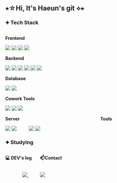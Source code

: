 ## ⭑☆Hi, It's Haeun's git ⟡⭑


### ⯌ Tech Stack

<div style="display:flex; flex-direction:column; align-items:flex-start;">

<!-- Frontend -->
<p><strong>Frontend</strong></p>
<div>
     <img src="https://img.shields.io/badge/html5-E34F26?style=for-the-badge&logo=html5&logoColor=white"/> 
     <img src="https://img.shields.io/badge/css-1572B6?style=for-the-badge&logo=css3&logoColor=white"/>
     <img src="https://img.shields.io/badge/javascript-F7DF1E?style=for-the-badge&logo=javascript&logoColor=black"/>
     <img src="https://img.shields.io/badge/react.js-61DAFB?style=for-the-badge&logo=react&logoColor=black"/>
</div>    
<!-- Backend -->   
<p><strong>Backend</strong></p>
<div>
    <img src="https://img.shields.io/badge/java-007396?style=for-the-badge&logo=java&logoColor=white"/> 
    <img src="https://img.shields.io/badge/python-3776AB?style=for-the-badge&logo=python&logoColor=white"/>   
    <img src="https://img.shields.io/badge/spring-6DB33F?style=for-the-badge&logo=spring&logoColor=white"/>
    <img src="https://img.shields.io/badge/springboot-6DB33F?style=for-the-badge&logo=springboot&logoColor=white"/>
     <img src="https://img.shields.io/badge/node.js-339933?style=for-the-badge&logo=Node.js&logoColor=white"/>
     <img src="https://img.shields.io/badge/express-000000?style=for-the-badge&logo=Express&logoColor=white"/>
     
</div>
   
<!-- Database -->
<p><strong>Database</strong></p>
<div>
     <img src="https://img.shields.io/badge/oracle-F80000?style=for-the-badge&logo=oracle&logoColor=white"> 
     <img src="https://img.shields.io/badge/mysql-4479A1?style=for-the-badge&logo=mysql&logoColor=white"> 
     <!--<img src="https://img.shields.io/badge/firebase-FFCA28?style=for-the-badge&logo=firebase&logoColor=white">-->
 </div>
 <p><strong>Cowork Tools</strong></p>
 <div>
      <img src="https://img.shields.io/badge/Trello-0052CC?style=for-the-badge&logo=trello&logoColor=white">
      <img src="https://img.shields.io/badge/Slack-4A154B?style=for-the-badge&logo=slack&logoColor=white">
       <img src="https://img.shields.io/badge/Figma-F24E1E?style=for-the-badge&logo=figma&logoColor=white">
 </div>
<!-- Server -->
    <p><strong>Server</strong> &nbsp&nbsp&nbsp&nbsp&nbsp&nbsp&nbsp&nbsp&nbsp&nbsp&nbsp&nbsp&nbsp&nbsp&nbsp&nbsp&nbsp&nbsp&nbsp&nbsp&nbsp&nbsp&nbsp&nbsp&nbsp&nbsp&nbsp&nbsp&nbsp&nbsp&nbsp&nbsp&nbsp&nbsp&nbsp&nbsp&nbsp&nbsp&nbsp&nbsp&nbsp&nbsp&nbsp&nbsp&nbsp&nbsp&nbsp&nbsp&nbsp&nbsp&nbsp&nbsp&nbsp&nbsp&nbsp&nbsp&nbsp&nbsp&nbsp&nbsp&nbsp&nbsp&nbsp&nbsp<strong>Tools</strong></p>
    <div>
     <!--<img src="https://img.shields.io/badge/linux-FCC624?style=for-the-badge&logo=linux&logoColor=black"> -->
     <img src="https://img.shields.io/badge/apache tomcat-F8DC75?style=for-the-badge&logo=apachetomcat&logoColor=black">
     <img src="https://img.shields.io/badge/Amazon AWS-232F3E?style=for-the-badge&logo=amazon aws&logoColor=white"> 
     &nbsp&nbsp&nbsp&nbsp&nbsp&nbsp&nbsp&nbsp
     <img src="https://img.shields.io/badge/github-181717?style=for-the-badge&logo=github&logoColor=white"/>
     <img src="https://img.shields.io/badge/git-F05032?style=for-the-badge&logo=git&logoColor=white"/>
    </div>

<!-- Tools -->
   

 <!-- 
  <div align = "center">
  <a href="https://github.com/anuraghazra/github-readme-stats">
    <img align="center" src="https://github-readme-stats.vercel.app/api/top-langs?username=Yim-HaEun&layout=compact&langs_count=10&bg_color=45,#283048,#859398&title_color=ffffff&text_color=ffffff&hide_border=False" />
  </a>
</div>
-->

### ⯌ Studying


<div align = "center">
      <p><strong>💻 DEV's log &nbsp&nbsp&nbsp&nbsp&nbsp&nbsp 📫Contact </strong></p><br/>
<a href="https://gkdms2710.tistory.com/category">
<img src="https://img.shields.io/badge/Tistory-FF5722?style=flat-square&logo=Tistory&logoColor=white"/>
</a>
&nbsp&nbsp&nbsp&nbsp&nbsp&nbsp&nbsp&nbsp
<a href="mailto:gkdms2710@naver.com" target="_blank"><img src="https://img.shields.io/badge/Mail-EA4335.svg?style=flat-squaree&logo=Gmail&logoColor=white"/>
</a>

